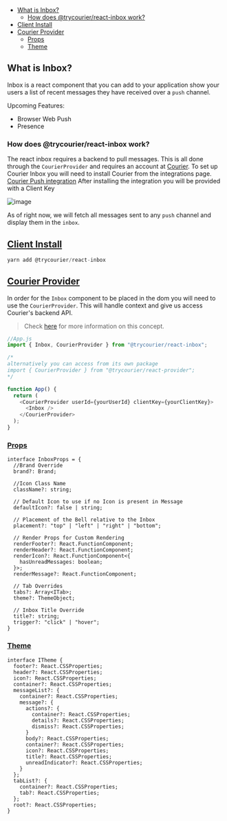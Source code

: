 <!-- START doctoc generated TOC please keep comment here to allow auto update -->
<!-- DON'T EDIT THIS SECTION, INSTEAD RE-RUN doctoc TO UPDATE -->

- [What is Inbox?](#what-is-inbox)
  - [How does @trycourier/react-inbox work?](#how-does-trycourierreact-inbox-work)
- [Client Install](#client-install)
- [Courier Provider](#courier-provider)
  - [Props](#props)
  - [Theme](#theme)

<!-- END doctoc generated TOC please keep comment here to allow auto update -->

<a name="1overviewmd"></a>

## What is Inbox?

Inbox is a react component that you can add to your application show your users a list of recent messages they have received over a `push` channel.

Upcoming Features:

- Browser Web Push
- Presence

### How does @trycourier/react-inbox work?

The react inbox requires a backend to pull messages. This is all done through the `CourierProvider` and requires an account at [Courier](https://www.courier.com). To set up Courier Inbox you will need to install Courier from the integrations page. [Courier Push integration](https://app.courier.com/integrations/courier)
After installing the integration you will be provided with a Client Key

![image](https://user-images.githubusercontent.com/16184018/109491559-8f8ee600-7a3e-11eb-9aa4-742639274fde.png)

As of right now, we will fetch all messages sent to any `push` channel and display them in the `inbox`.

<a name="2installationmd"></a>

## [Client Install](#client-install)

```js
yarn add @trycourier/react-inbox
```

## [Courier Provider](#courier-provider)

In order for the `Inbox` component to be placed in the dom you will need to use the `CourierProvider`. This will handle context and give us access Courier's backend API.

> Check [here](https://reactjs.org/docs/context.html#contextprovider) for more information on this concept.

```js
//App.js
import { Inbox, CourierProvider } from "@trycourier/react-inbox";

/*
alternatively you can access from its own package
import { CourierProvider } from "@trycourier/react-provider";
*/

function App() {
  return (
    <CourierProvider userId={yourUserId} clientKey={yourClientKey}>
      <Inbox />
    </CourierProvider>
  );
}
```

<a name="3propsmd"></a>

### [Props](#props)

```
interface InboxProps = {
  //Brand Override
  brand?: Brand;

  //Icon Class Name
  className?: string;

  // Default Icon to use if no Icon is present in Message
  defaultIcon?: false | string;

  // Placement of the Bell relative to the Inbox
  placement?: "top" | "left" | "right" | "bottom";

  // Render Props for Custom Rendering
  renderFooter?: React.FunctionComponent;
  renderHeader?: React.FunctionComponent;
  renderIcon?: React.FunctionComponent<{
    hasUnreadMessages: boolean;
  }>;
  renderMessage?: React.FunctionComponent;

  // Tab Overrides
  tabs?: Array<ITab>;
  theme?: ThemeObject;

  // Inbox Title Override
  title?: string;
  trigger?: "click" | "hover";
}
```

### [Theme](#theme)

```
interface ITheme {
  footer?: React.CSSProperties;
  header?: React.CSSProperties;
  icon?: React.CSSProperties;
  container?: React.CSSProperties;
  messageList?: {
    container?: React.CSSProperties;
    message?: {
      actions?: {
        container?: React.CSSProperties;
        details?: React.CSSProperties;
        dismiss?: React.CSSProperties;
      }
      body?: React.CSSProperties;
      container?: React.CSSProperties;
      icon?: React.CSSProperties;
      title?: React.CSSProperties;
      unreadIndicator?: React.CSSProperties;
    }
  };
  tabList?: {
    container?: React.CSSProperties;
    tab?: React.CSSProperties;
  };
  root?: React.CSSProperties;
}
```
